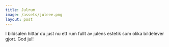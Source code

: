 ```yaml
---
title: Julrum
image: /assets/juleee.png
layout: post
---
```

I bildsalen hittar du just nu ett rum fullt av julens estetik som olika bildelever gjort. God jul!
